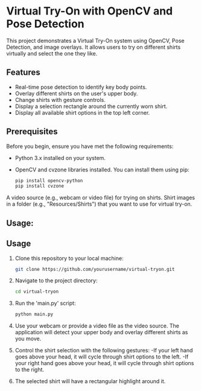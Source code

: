 # Virtual Try-On with OpenCV and Pose Detection

This project demonstrates a Virtual Try-On system using OpenCV, Pose Detection, and image overlays. It allows users to try on different shirts virtually and select the one they like.

## Features

- Real-time pose detection to identify key body points.
- Overlay different shirts on the user's upper body.
- Change shirts with gesture controls.
- Display a selection rectangle around the currently worn shirt.
- Display all available shirt options in the top left corner.

## Prerequisites

Before you begin, ensure you have met the following requirements:

- Python 3.x installed on your system.
- OpenCV and cvzone libraries installed. You can install them using pip:

  ```bash
  pip install opencv-python
  pip install cvzone

A video source (e.g., webcam or video file) for trying on shirts.
Shirt images in a folder (e.g., "Resources/Shirts") that you want to use for virtual try-on.

## Usage:

## Usage

1. Clone this repository to your local machine:

   ```bash
   git clone https://github.com/yourusername/virtual-tryon.git

2. Navigate to the project directory:
   ```bash
   cd virtual-tryon

3. Run the 'main.py' script:
   ```bash
   python main.py

4. Use your webcam or provide a video file as the video source. The application will detect your upper body and overlay different shirts as you move.

5. Control the shirt selection with the following gestures:
-If your left hand goes above your head, it will cycle through shirt options to the left.
-If your right hand goes above your head, it will cycle through shirt options to the right.

6. The selected shirt will have a rectangular highlight around it.






